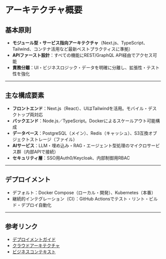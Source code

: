 # アーキテクチャ概要

## 基本原則

* **モジュール型・サービス指向アーキテクチャ**（Next.js、TypeScript、Tailwind、コンテナ活用など最新ベストプラクティスに準拠）
* **APIファースト設計**：すべての機能にREST/GraphQL API経由でアクセス可能
* **責務分離**：UI・ビジネスロジック・データを明確に分離し、拡張性・テスト性を強化

---

## 主な構成要素

* **フロントエンド**：Next.js（React）、UIはTailwindを活用。モバイル・デスクトップ両対応
* **バックエンド**：Node.js／TypeScript。Dockerによるスケールアウト可能構成
* **データベース**：PostgreSQL（メイン）、Redis（キャッシュ）、S3互換オブジェクトストレージ（ファイル）
* **AIサービス**：LLM・埋め込み・RAG・エージェント型処理のマイクロサービス群（内部APIで接続）
* **セキュリティ層**：SSO用Auth0/Keycloak、内部制御用RBAC

---

## デプロイメント

* デフォルト：Docker Compose（ローカル・開発）、Kubernetes（本番）
* 継続的インテグレーション（CI）：GitHub Actionsでテスト・リント・ビルド・デプロイ自動化

---

## 参考リンク

* [デプロイメントガイド](../4_DEPLOYMENT/DEPLOYMENT_GUIDE.md)
* [クラウドアーキテクチャ](../4_DEPLOYMENT/CLOUD_ARCHITECTURE.md)
* [ビジネスコンテキスト](./BUSINESS_CONTEXT.md)

